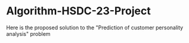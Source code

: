 # Algorithm-HSDC-23-Project
Here is the proposed solution to the "Prediction of customer personality analysis" problem
